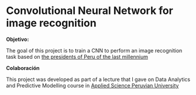 # Convolutional Neural Network for image recognition

**Objetivo:**

The goal of this project is to train a CNN to perform an image recognition task based on [the presidents of Peru of the last millennium]()

**Colaboración**

This project was developed as part of a lecture that I gave on Data Analytics and Predictive Modelling course in [Applied Science Peruvian University](https://www.upc.edu.pe/)